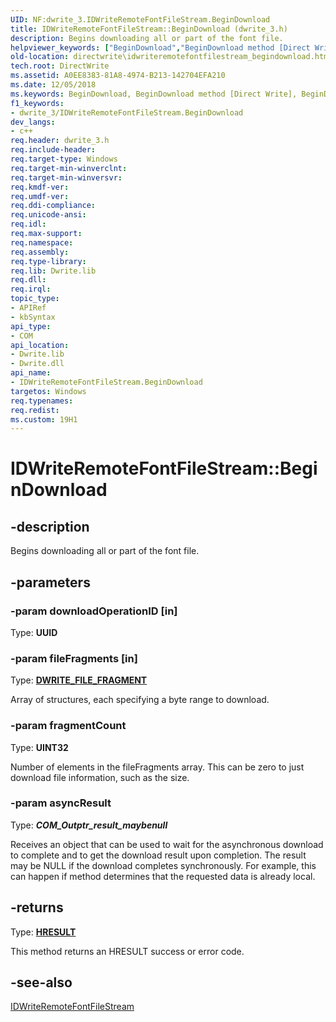 ```yaml
---
UID: NF:dwrite_3.IDWriteRemoteFontFileStream.BeginDownload
title: IDWriteRemoteFontFileStream::BeginDownload (dwrite_3.h)
description: Begins downloading all or part of the font file.helpviewer_keywords: ["BeginDownload","BeginDownload method [Direct Write]","BeginDownload method [Direct Write]","IDWriteRemoteFontFileStream interface","IDWriteRemoteFontFileStream interface [Direct Write]","BeginDownload method","IDWriteRemoteFontFileStream.BeginDownload","IDWriteRemoteFontFileStream::BeginDownload","directwrite.idwriteremotefontfilestream_begindownload","dwrite_3/IDWriteRemoteFontFileStream::BeginDownload"]
old-location: directwrite\idwriteremotefontfilestream_begindownload.htm
tech.root: DirectWrite
ms.assetid: A0EE8383-81A8-4974-B213-142704EFA210
ms.date: 12/05/2018
ms.keywords: BeginDownload, BeginDownload method [Direct Write], BeginDownload method [Direct Write],IDWriteRemoteFontFileStream interface, IDWriteRemoteFontFileStream interface [Direct Write],BeginDownload method, IDWriteRemoteFontFileStream.BeginDownload, IDWriteRemoteFontFileStream::BeginDownload, directwrite.idwriteremotefontfilestream_begindownload, dwrite_3/IDWriteRemoteFontFileStream::BeginDownload
f1_keywords:
- dwrite_3/IDWriteRemoteFontFileStream.BeginDownload
dev_langs:
- c++
req.header: dwrite_3.h
req.include-header: 
req.target-type: Windows
req.target-min-winverclnt: 
req.target-min-winversvr: 
req.kmdf-ver: 
req.umdf-ver: 
req.ddi-compliance: 
req.unicode-ansi: 
req.idl: 
req.max-support: 
req.namespace: 
req.assembly: 
req.type-library: 
req.lib: Dwrite.lib
req.dll: 
req.irql: 
topic_type:
- APIRef
- kbSyntax
api_type:
- COM
api_location:
- Dwrite.lib
- Dwrite.dll
api_name:
- IDWriteRemoteFontFileStream.BeginDownload
targetos: Windows
req.typenames: 
req.redist: 
ms.custom: 19H1
---
```


# IDWriteRemoteFontFileStream::BeginDownload


## -description


Begins downloading all or part of the font file.


## -parameters




### -param downloadOperationID [in]

Type: <b>UUID</b>


### -param fileFragments [in]

Type: <b><a href="/windows/win32/api/dwrite_3/ns-dwrite_3-dwrite_file_fragment">DWRITE_FILE_FRAGMENT</a></b>

Array of structures, each specifying a byte range to download.


### -param fragmentCount

Type: <b>UINT32</b>

Number of elements in the fileFragments array. This can be zero to just download file information, such as the size.


### -param asyncResult

Type: <b>_COM_Outptr_result_maybenull_</b>

Receives an object that can be used to wait for the asynchronous download to complete and to get the download result upon 
          completion. The result may be NULL if the download completes synchronously. For example, this can happen if method determines that the requested data
          is already local.


## -returns



Type: <b><a href="/windows/win32/com/structure-of-com-error-codes">HRESULT</a></b>

This method returns an HRESULT success or error code.




## -see-also




<a href="/windows/win32/api/dwrite_3/nn-dwrite_3-idwriteremotefontfilestream">IDWriteRemoteFontFileStream</a>
 

 

